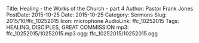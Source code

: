 Title: Healing - the Works of the Church - part 4
Author: Pastor Frank Jones
PostDate: 2015-10-25
Date: 2015-10-25
Category: Sermons
Slug: 2015/10/ffc_10252015
Icon: microphone
AudioLink: ffc_10252015
Tags: HEALING, DISCIPLES, GREAT COMMISSION
mp3: ffc_10252015/10252015.mp3
ogg: ffc_10252015/10252015.ogg
